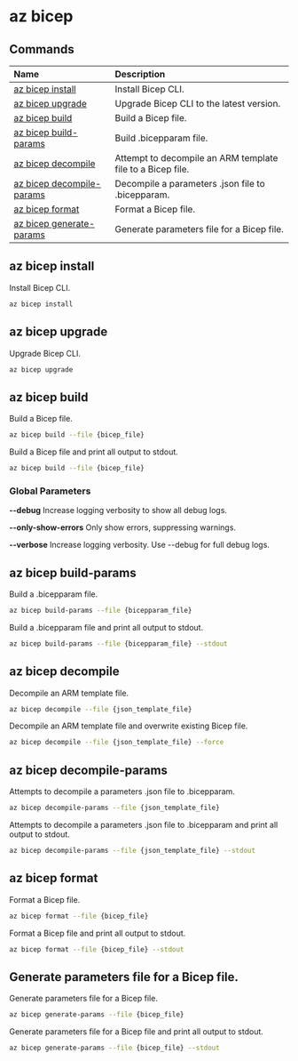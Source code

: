 # az bicep

## Commands

| Name | Description |
| :--- | :--- |
| [az bicep install](#az-bicep-install) | Install Bicep CLI. |
| [az bicep upgrade](#az-bicep-upgrade) | Upgrade Bicep CLI to the latest version. |
| [az bicep build](#az-bicep-build) | Build a Bicep file. |
| [az bicep build-params](#az-bicep-build-params) | Build .bicepparam file. |
| [az bicep decompile](#az-bicep-decompile) | Attempt to decompile an ARM template file to a Bicep file. |
| [az bicep decompile-params](#az-bicep-decompile-params) | Decompile a parameters .json file to .bicepparam. |
| [az bicep format](#az-bicep-format) |	Format a Bicep file. |
| [az bicep generate-params](#az-bicep-generate-params) | Generate parameters file for a Bicep file. |

## az bicep install

Install Bicep CLI.

```bash
az bicep install
```

## az bicep upgrade

Upgrade Bicep CLI.

```bash
az bicep upgrade
```

## az bicep build

Build a Bicep file.

```bash
az bicep build --file {bicep_file}
```

Build a Bicep file and print all output to stdout.

```bash
az bicep build --file {bicep_file}
```

### Global Parameters

**--debug**
Increase logging verbosity to show all debug logs.

**--only-show-errors**
Only show errors, suppressing warnings.

**--verbose**
Increase logging verbosity. Use --debug for full debug logs.

## az bicep build-params

Build a .bicepparam file.

```bash
az bicep build-params --file {bicepparam_file}
```

Build a .bicepparam file and print all output to stdout.

```bash
az bicep build-params --file {bicepparam_file} --stdout
```

## az bicep decompile

Decompile an ARM template file.

```bash
az bicep decompile --file {json_template_file}
```

Decompile an ARM template file and overwrite existing Bicep file.

```bash
az bicep decompile --file {json_template_file} --force
```

## az bicep decompile-params

Attempts to decompile a parameters .json file to .bicepparam.

```bash
az bicep decompile-params --file {json_template_file}
```

Attempts to decompile a parameters .json file to .bicepparam and print all output to stdout.

```bash
az bicep decompile-params --file {json_template_file} --stdout
```

## az bicep format

Format a Bicep file.

```bash
az bicep format --file {bicep_file}
```

Format a Bicep file and print all output to stdout.

```bash
az bicep format --file {bicep_file} --stdout
```

## Generate parameters file for a Bicep file.

Generate parameters file for a Bicep file.

```bash
az bicep generate-params --file {bicep_file}
```

Generate parameters file for a Bicep file and print all output to stdout.

```bash
az bicep generate-params --file {bicep_file} --stdout
```


